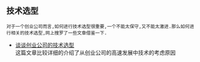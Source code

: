 ## 技术选型
    对于一个创业公司而言,如何进行技术选型很重要,一个不能太保守,又不能太激进.那么如何进行相关的技术选型,网上搜罗了一些文章借鉴一下.
- [谈谈创业公司的技术选型](https://blog.csdn.net/u012562943/article/details/52606697)  
  这篇文章比较详细的介绍了从创业公司的高速发展中技术的考虑原因
